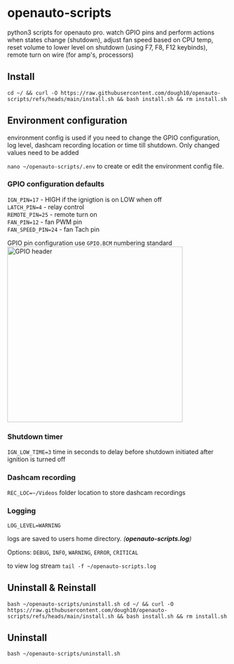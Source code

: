 # openauto-scripts

python3 scripts for openauto pro. watch GPIO pins and perform actions when states change (shutdown), adjust fan speed based on CPU temp, reset volume to lower level on shutdown (using F7, F8, F12 keybinds), remote turn on wire (for amp's, processors)  

## Install

`cd ~/ && curl -O https://raw.githubusercontent.com/dough10/openauto-scripts/refs/heads/main/install.sh && bash install.sh && rm install.sh`

## Environment configuration

environment config is used if you need to change the GPIO configuration, log level, dashcam recording location or time till shutdown. Only changed values need to be added  

`nano ~/openauto-scripts/.env` to create or edit the environment config file.  

### GPIO configuration defaults

`IGN_PIN=17` - HIGH if the ignigtion is on LOW when off  
`LATCH_PIN=4` - relay control  
`REMOTE_PIN=25` - remote turn on  
`FAN_PIN=12` - fan PWM pin  
`FAN_SPEED_PIN=24` - fan Tach pin

GPIO pin configuration use `GPIO.BCM` numbering standard  
<img src='https://roboticsbackend.com/wp-content/uploads/2019/05/raspberry-pi-3-pinout.jpg' alt='GPIO header' height='400px' width='400px'>

### Shutdown timer

`IGN_LOW_TIME=3` time in seconds to delay before shutdown initiated after ignition is turned off  

### Dashcam recording

`REC_LOC=~/Videos` folder location to store dashcam recordings

### Logging

`LOG_LEVEL=WARNING`

logs are saved to users home directory. *(**openauto-scripts.log**)*

Options: `DEBUG`, `INFO`, `WARNING`, `ERROR`, `CRITICAL`

to view log stream `tail -f ~/openauto-scripts.log`

## Uninstall & Reinstall

`bash ~/openauto-scripts/uninstall.sh cd ~/ && curl -O https://raw.githubusercontent.com/dough10/openauto-scripts/refs/heads/main/install.sh && bash install.sh && rm install.sh`

## Uninstall

`bash ~/openauto-scripts/uninstall.sh`
